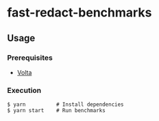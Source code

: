 # fast-redact-benchmarks

## Usage

### Prerequisites

- [Volta](https://volta.sh)

### Execution

```
$ yarn          # Install dependencies
$ yarn start    # Run benchmarks
```
